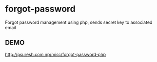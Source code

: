# forgot-password
Forgot password management using php, sends secret key to associated email

## DEMO
http://psuresh.com.np/misc/forgot-password-php

